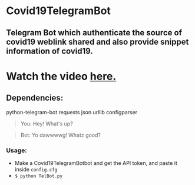 # Covid19TelegramBot
## Telegram Bot which authenticate the source of covid19 weblink shared and also provide snippet information of covid19.

# Watch the video [here.](https://youtu.be/5nhdxpoicW4)

## Dependencies:
python-telegram-bot
requests
json
urllib
configparser
  
> You: Hey! What's up?

> Bot: Yo dawwwwg! Whatz good?

### Usage:
 * Make a Covid19TelegramBotbot and get the API token, and paste it inside `config.cfg`
 * ```$ python TelBot.py```
